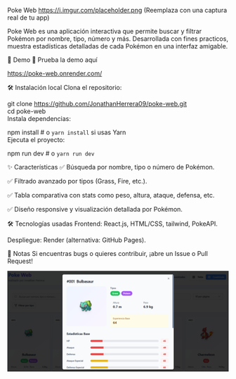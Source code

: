 Poke Web
https://i.imgur.com/placeholder.png (Reemplaza con una captura real de tu app)

Poke Web es una aplicación interactiva que permite buscar y filtrar Pokémon por nombre, tipo, número y más. Desarrollada con fines practicos, muestra estadísticas detalladas de cada Pokémon en una interfaz amigable.

🌟 Demo
🔗 Prueba la demo aquí

https://poke-web.onrender.com/

🛠️ Instalación local
Clona el repositorio:

git clone https://github.com/JonathanHerrera09/poke-web.git  
cd poke-web  
Instala dependencias:

npm install  # o `yarn install` si usas Yarn  
Ejecuta el proyecto:

npm run dev    # o `yarn run dev`  

✨ Características
✅ Búsqueda por nombre, tipo o número de Pokémon.

✅ Filtrado avanzado por tipos (Grass, Fire, etc.).

✅ Tabla comparativa con stats como peso, altura, ataque, defensa, etc.

✅ Diseño responsive y visualización detallada por Pokémon.

🛠️ Tecnologías usadas
Frontend: React.js, HTML/CSS, tailwind, PokeAPI.

Despliegue: Render (alternativa: GitHub Pages).

📌 Notas
Si encuentras bugs o quieres contribuir, ¡abre un Issue o Pull Request!

![Vista de tabla de Pokémon](./assets/Screenshot_1.png)
